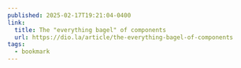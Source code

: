 ```yaml
---
published: 2025-02-17T19:21:04-0400
link:
  title: The "everything bagel" of components
  url: https://dio.la/article/the-everything-bagel-of-components
tags:
  - bookmark
---
```

